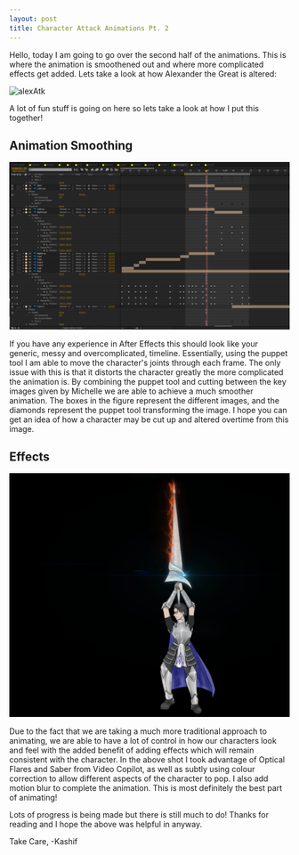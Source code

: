 ```yaml
---
layout: post
title: Character Attack Animations Pt. 2
---
```


Hello, today I am going to go over the second half of the animations. This is where the animation is smoothened out and where more complicated effects get added. Lets take a look at how Alexander the Great is altered: 

![alexAtk](/images/alexAtk.gif "AlexAttack")

A lot of fun stuff is going on here so lets take a look at how I put this together!


## Animation Smoothing

![AEBTS](/images/AEBTS.png "BTS")

If you have any experience in After Effects this should look like your generic, messy and overcomplicated, timeline. Essentially, using the puppet tool I am able to move the character's joints through each frame. The only issue with this is that it distorts the character greatly the more complicated the animation is. By combining the puppet tool and cutting between the key images given by Michelle we are able to achieve a much smoother animation. The boxes in the figure represent the different images, and the diamonds represent the puppet tool transforming the image. I hope you can get an idea of how a character may be cut up and altered overtime from this image. 

## Effects

![alexAtkEffect](/images/alexAtkEffect.png "AtkEffect") 

Due to the fact that we are taking a much more traditional approach to animating, we are able to have a lot of control in how our characters look and feel with the added benefit of adding effects which will remain consistent with the character. In the above shot I took advantage of Optical Flares and Saber from Video Copilot, as well as subtly using colour correction to allow different aspects of the character to pop. I also add motion blur to complete the animation. This is most definitely the best part of animating! 


Lots of progress is being made but there is still much to do! Thanks for reading and I hope the above was helpful in anyway. 

Take Care, 
-Kashif